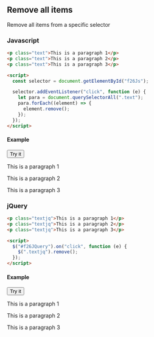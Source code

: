 ## Remove all items

Remove all items from a specific selector

### Javascript

```html
<p class="text">This is a paragraph 1</p>
<p class="text">This is a paragraph 2</p>
<p class="text">This is a paragraph 3</p>

<script>
  const selector = document.getElementById("f26Js");

  selector.addEventListener("click", function (e) {
    let para = document.querySelectorAll(".text");
    para.forEach((element) => {
      element.remove();
    });
  });
</script>
```

#### Example

<button id="f26Js">Try it</button>

<p class="text">This is a paragraph 1</p>
<p class="text">This is a paragraph 2</p>
<p class="text">This is a paragraph 3</p>

### jQuery

```html
<p class="textjq">This is a paragraph 1</p>
<p class="textjq">This is a paragraph 2</p>
<p class="textjq">This is a paragraph 3</p>

<script>
  $("#f26JQuery").on("click", function (e) {
    $(".textjq").remove();
  });
</script>
```

#### Example

<button id="f26JQuery">Try it</button>

<p class="textjq">This is a paragraph 1</p>
<p class="textjq">This is a paragraph 2</p>
<p class="textjq">This is a paragraph 3</p>
